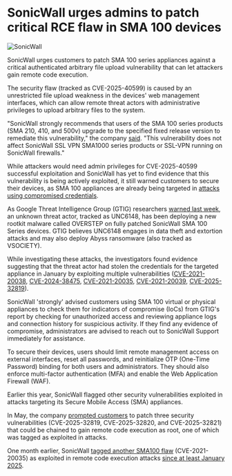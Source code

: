 # SonicWall urges admins to patch critical RCE flaw in SMA 100 devices

![SonicWall](https://www.bleepstatic.com/content/hl-images/2025/02/14/SonicWall.jpg)

SonicWall urges customers to patch SMA 100 series appliances against a critical authenticated arbitrary file upload vulnerability that can let attackers gain remote code execution.

The security flaw (tracked as CVE-2025-40599) is caused by an unrestricted file upload weakness in the devices' web management interfaces, which can allow remote threat actors with administrative privileges to upload arbitrary files to the system.

"SonicWall strongly recommends that users of the SMA 100 series products (SMA 210, 410, and 500v) upgrade to the specified fixed release version to remediate this vulnerability," the company [said](https://psirt.global.sonicwall.com/vuln-detail/SNWLID-2025-0014). "This vulnerability does not affect SonicWall SSL VPN SMA1000 series products or SSL-VPN running on SonicWall firewalls."

While attackers would need admin privileges for CVE-2025-40599 successful exploitation and SonicWall has yet to find evidence that this vulnerability is being actively exploited, it still warned customers to secure their devices, as SMA 100 appliances are already being targeted in [attacks using compromised credentials](https://www.bleepingcomputer.com/news/security/sonicwall-sma-devices-hacked-with-overstep-rootkit-tied-to-ransomware/).

As Google Threat Intelligence Group (GTIG) researchers [warned last week](https://www.bleepingcomputer.com/news/security/microsoft-sharepoint-servers-also-targeted-in-ransomware-attacks/), an unknown threat actor, tracked as UNC6148, has been deploying a new rootkit malware called OVERSTEP on fully patched SonicWall SMA 100 Series devices. GTIG believes UNC6148 engages in data theft and extortion attacks and may also deploy Abyss ransomware (also tracked as VSOCIETY).

While investigating these attacks, the investigators found evidence suggesting that the threat actor had stolen the credentials for the targeted appliance in January by exploiting multiple vulnerabilities ([CVE-2021-20038](https://nvd.nist.gov/vuln/detail/CVE-2021-20038), [CVE-2024-38475](https://nvd.nist.gov/vuln/detail/CVE-2024-38475), [CVE-2021-20035](https://nvd.nist.gov/vuln/detail/CVE-2021-20035), [CVE-2021-20039](https://nvd.nist.gov/vuln/detail/CVE-2021-20039), [CVE-2025-32819](https://nvd.nist.gov/vuln/detail/CVE-2025-32819)).

SonicWall 'strongly' advised customers using SMA 100 virtual or physical appliances to check them for indicators of compromise (IoCs) from GTIG's report by checking for unauthorized access and reviewing appliance logs and connection history for suspicious activity. If they find any evidence of compromise, administrators are advised to reach out to SonicWall Support immediately for assistance.

To secure their devices, users should limit remote management access on external interfaces, reset all passwords, and reinitialize OTP (One-Time Password) binding for both users and administrators. They should also enforce multi-factor authentication (MFA) and enable the Web Application Firewall (WAF).

Earlier this year, SonicWall flagged other security vulnerabilities exploited in attacks targeting its Secure Mobile Access (SMA) appliances.

In May, the company [prompted customers](https://www.bleepingcomputer.com/news/security/sonicwall-urges-admins-to-patch-vpn-flaw-exploited-in-attacks/) to patch three security vulnerabilities (CVE-2025-32819, CVE-2025-32820, and CVE-2025-32821) that could be chained to gain remote code execution as root, one of which was tagged as exploited in attacks.

One month earlier, SonicWall [tagged another SMA100 flaw](https://www.bleepingcomputer.com/news/security/cisa-tags-sonicwall-vpn-flaw-as-actively-exploited-in-attacks/) (CVE-2021-20035) as exploited in remote code execution attacks [since at least January 2025](https://www.bleepingcomputer.com/news/security/sonicwall-sma-vpn-devices-targeted-in-attacks-since-january/).